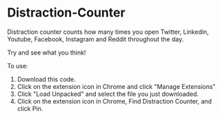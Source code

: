 # Distraction-Counter
Distraction counter counts how many times you open Twitter, Linkedin, Youtube, Facebook, Instagram and Reddit throughout the day. 

Try and see what you think!

To use: 
1. Download this code. 
2. Click on the extension icon in Chrome and click "Manage Extensions" 
3. Click "Load Unpacked" and select the file you just downloaded. 
4. Click on the extension icon in Chrome, Find Distraction Counter, and click Pin. 
